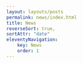 ```yaml
---
layout: layouts/posts
permalink: news/index.html
title: News
reverseSort: true,
sortAttr: "date"
eleventyNavigation:
    key: News
    order: 1
---
```

